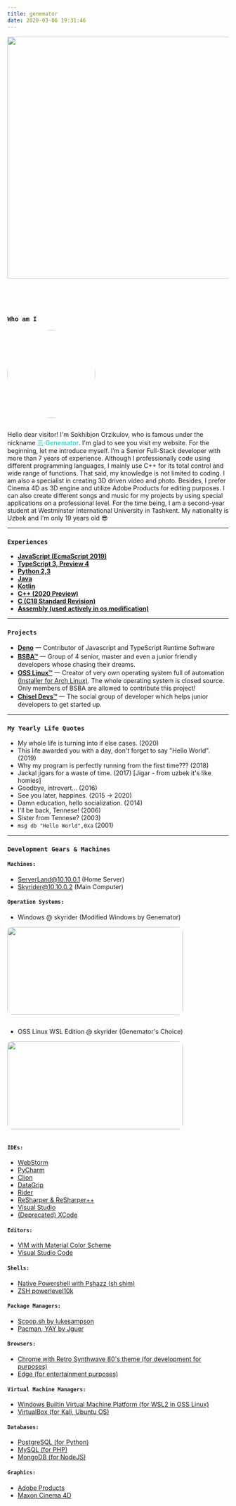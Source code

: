 ```yaml
---
title: genemator
date: 2020-03-06 19:31:46
---
```

<img class="hero-image" src="/img/drawcode.svg" style="padding-bottom: 2em;" height="550" width="550/">

<div class="my-links">
  <a class="gradient-text" href="https://github.com/genemators" target="_blank" rel="noopener"><span class=" iconfont icon-github"></span></a>
  <a class="gradient-text" href="https://t.me/genemator" target="_blank" rel="noopener"><span class=" iconfont icon-qzone"></span></a>
</div>

<style>
  .my-links {display: flex; justify-content: center; align-content: center; margin-top: 30px; width: 100%;}
  .my-links a {display: flex; color: #000; padding: 2px 10px;border-bottom:none !important;}
  .my-links a:after {display: none;}
  .my-links a:hover {backround: #ddd;}
  .my-links a span {font-size: 28px;}
  .hero-image {margin: 0 auto;}

  .dark-obsidian .article .main .content {
    padding: 0 6rem;
  }
  @media screen and (max-width: 1200px) {
    .dark-obsidian .article .main .content {
      padding: 0 0.5rem;
    }
  }
</style>

<h3 id="Who-am-I"><a href="#Who-am-I" class="headerlink" title="Who am I"></a><code>Who am I</code></h3>

<img src="/img/genemator/avatar.jpg" style="height: 200px; width: 200px; border-radius: 50%; margin-bottom: 15px" />


Hello dear visitor! I'm Sokhibjon Orzikulov, who is famous under the nickname <b style="color: #42d2ca">**三·Genemator**</b>.
I'm glad to see you visit my website. For the beginning, let me introduce myself. I’m a Senior Full-Stack developer with more than 7 years of experience.
Although I professionally code using different programming languages, I mainly use C++ for its total control and wide range of functions.
That said, my knowledge is not limited to coding. I am also a specialist in creating 3D driven video and photo.
Besides, I prefer Cinema 4D as 3D engine and utilize Adobe Products for editing purposes.
I can also create different songs and music for my projects by using special applications on a professional level.
For the time being, I am a second-year student at Westminster International University in Tashkent.
My nationality is Uzbek and I'm only 19 years old 😎


<hr>

<h3 id="Experiences"><a href="#Experiences" class="headerlink" title="Experiences"></a><code>Experiences</code></h3>

- [**JavaScript (EcmaScript 2019)**](https://en.wikipedia.org/wiki/ECMAScript)
- [**TypeScript 3, Preview 4**](https://www.typescriptlang.org/)
- [**Python 2,3**](https://www.python.org/)
- [**Java**](https://www.java.com/en/)
- [**Kotlin**](https://kotlinlang.org/)
- [**C++ (2020 Preview)**](https://en.wikipedia.org/wiki/C%2B%2B)
- [**C (C18 Standard Revision)**](https://en.wikipedia.org/wiki/C_(programming_language))
- [**Assembly (used actively in os modification)**](https://en.wikipedia.org/wiki/Assembly_language)

<hr>

<h3 id="Projects"><a href="#Projects" class="headerlink" title="Projects"></a><code>Projects</code></h3>

- [**Deno**](https://deno.land) 一 Contributor of Javascript and TypeScript Runtime Software
- [**BSBA™**](https://bsba.uz) 一 Group of 4 senior, master and even a junior friendly developers whose chasing their dreams.
- [**OSS Linux™**](https://github.com/genemators/oss) 一 Creator of very own operating system full of automation [(Installer for Arch Linux)](https://github.com/genemators/oss). The whole operating system is closed source. Only members of BSBA are allowed to contribute this project!
- [**Chisel Devs™**](https://chisel.uz) 一 The social group of developer which helps junior developers to get started up.

<hr>

<h3 id="Quotes"><a href="#Quotes" class="headerlink" title="Quotes"></a><code>My Yearly Life Quotes</code></h3>

- My whole life is turning into if else cases. (2020)
- This life awarded you with a day, don't forget to say "Hello World". (2019)
- Why my program is perfectly running from the first time??? (2018)
- Jackal jigars for a waste of time. (2017) [Jigar - from uzbek it's like homies]
- Goodbye, introvert... (2016)
- See you later, happines. (2015 -> 2020)
- Damn education, hello socialization. (2014)
- I'll be back, Tennese! (2006)
- Sister from Tennese? (2003)
- `msg db "Hello World",0xa` (2001)

<hr>

<h3 id="Gears"><a href="#Gears" class="headerlink" title="Gears"></a><code>Development Gears & Machines</code></h3>

<h4 id="Machines"><a href="#Machines" class="headerlink" title="Machines"></a><code>Machines:</code></h4>

- ServerLand@10.10.0.1 (Home Server)
- Skyrider@10.10.0.2 (Main Computer)

<h4 id="Operation System"><a href="#Operation System" class="headerlink" title="Operation System"></a><code>Operation Systems:</code></h4>

- Windows @ skyrider (Modified Windows by Genemator)

<img src="/img/genemator/windows.jpg" style="height: 200px; width: 400px; border-radius: 10px; margin-bottom: 15px" />

- OSS Linux WSL Edition @ skyrider (Genemator's Choice)

<img src="/img/genemator/linux.jpg" style="height: 200px; width: 400px; border-radius: 10px; margin-bottom: 15px" />
    
<h4 id="IDE"><a href="#IDE" class="headerlink" title="IDE"></a><code>IDEs:</code></h4>

- [WebStorm](https://www.jetbrains.com/webstorm)
- [PyCharm](https://www.jetbrains.com/pycharm)
- [Clion](https://www.jetbrains.com/clion)
- [DataGrip](https://www.jetbrains.com/datagrip)
- [Rider](https://www.jetbrains.com/rider/)
- [ReSharper & ReSharper++](https://www.jetbrains.com/resharper-cpp)
- [Visual Studio](https://visualstudio.microsoft.com/)
- [(Deprecated) XCode](https://developer.apple.com/xcode/)

<h4 id="Editors"><a href="#Editors" class="headerlink" title="Editors"></a><code>Editors:</code></h4>

- [VIM with Material Color Scheme](https://github.com/genemators/dot)
- [Visual Studio Code](https://code.visualstudio.com/)
    
<h4 id="Shells"><a href="#Shells" class="headerlink" title="Shells"></a><code>Shells:</code></h4>

- [Native Powershell with Pshazz (sh shim)](https://github.com/lukesampson/pshazz)
- [ZSH powerlevel10k](https://github.com/romkatv/powerlevel10k)
    
<h4 id="Package Managers"><a href="#Package Managers" class="headerlink" title="Package Managers"></a><code>Package Managers:</code></h4>

- [Scoop.sh by lukesampson](https://github.com/lukesampson/scoop/wiki)
- [Pacman, YAY by Jguer](https://github.com/Jguer/yay)
    
<h4 id="Browsers"><a href="#Browsers" class="headerlink" title="Browsers"></a><code>Browsers:</code></h4>

- [Chrome with Retro Synthwave 80's theme (for development for purposes)](https://www.google.com/chrome/browser/desktop/index.html)
- [Edge (for entertainment purposes)](https://www.microsoft.com/en-us/edge)

<h4 id="Virtual Machine Managers"><a href="#Virtual Machine Managers" class="headerlink" title="Virtual Machine Managers"></a><code>Virtual Machine Managers:</code></h4>

- [Windows Builtin Virtual Machine Platform (for WSL2 in OSS Linux)](https://docs.microsoft.com/en-us/windows/wsl/wsl2-index)
- [VirtualBox (for Kali, Ubuntu OS)](https://www.virtualbox.org/)

<h4 id="Databases"><a href="#Databases" class="headerlink" title="Databases"></a><code>Databases:</code></h4>

- [PostgreSQL (for Python)](https://github.com/lukesampson/scoop)
- [MySQL (for PHP)](https://github.com/lukesampson/scoop)
- [MongoDB (for NodeJS)](https://github.com/lukesampson/scoop)

<h4 id="Graphics"><a href="#Graphics" class="headerlink" title="Graphics"></a><code>Graphics:</code></h4>

- [Adobe Products](https://www.adobe.com/products/catalog.html)
- [Maxon Cinema 4D](https://www.maxon.net/en-us/products/cinema-4d/overview/)